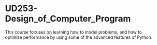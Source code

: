 # UD253-Design_of_Computer_Program
This course focuses on learning how to model problems, and how to optimize performance by using some of the advanced features of Python.
